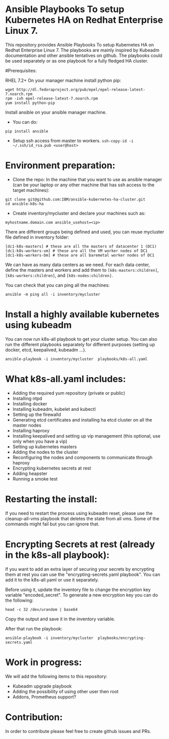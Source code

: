 # Ansible Playbooks To setup Kubernetes HA on Redhat Enterprise Linux 7.  

This repository provides Ansible Playbooks To setup Kubernetes HA on Redhat Enterprise Linux 7. The playbooks are mainly inspired by Kubeadm documentation and other ansible tentatives on github. The playbooks could be used separately or as one playbook for a fully fledged HA cluster. 


#Prerequisites: 

RHEL 7.2+
On your manager machine install python pip:
```
wget http://dl.fedoraproject.org/pub/epel/epel-release-latest-7.noarch.rpm
rpm -ivh epel-release-latest-7.noarch.rpm
yum install python-pip
```


Install ansible on your ansible manager machine.

* You can do: 
```
pip install ansible
```

* Setup ssh access from master to workers.
```ssh-copy-id -i ~/.ssh/id_rsa.pub <user@host>```

# Environment preparation:

* Clone the repo:
 In the machine that you want to use as ansible manager (can be your laptop or any other machine that has ssh access to the target machines):
 ```
 git clone git@github.com:IBM/ansible-kubernetes-ha-cluster.git
 cd ansible-k8s-ha
 ```

* Create inventory/mycluster
and declare your machines such as:
```
myhostname.domain.com ansible_usehost=<ip>
```

There are different groups being defined and used, you can reuse mycluster file defined in inventory folder:
```
[dc1-k8s-masters] # these are all the masters of datacenter 1 (DC1)
[dc1-k8s-workers-vm] # these are all the VM worker nodes of DC1
[dc1-k8s-workers-bm] # these are all baremetal worker nodes of DC1
```
We can have as many data centers as we need. For each data center, define the masters and workers and add them to `[k8s-masters:children]`, `[k8s-workers:children]`, and `[k8s-nodes:children]`. 

You can check that you can ping all the machines:

```
ansible -m ping all -i inventory/mycluster
```
# Install a highly available kubernetes using kubeadm

You can now run k8s-all playbook to get your cluster setup.
You can also run the different playbooks separately for different purposes (setting up docker, etcd, keepalived, kubeadm ...).

```
ansible-playbook -i inventory/mycluster  playbooks/k8s-all.yaml
```

# What k8s-all.yaml includes:

- Adding the required yum repository (private or public)
- Installing ntpd
- Installing docker
- Installing kubeadm, kubelet and kubectl
- Setting up the firewalld
- Generating etcd certificates and installing ha etcd cluster on all the master nodes
- Installing haproxy 
- Installing keepalived and setting up vip management (this optional, use only when you have a vip)
- Setting up kubernetes masters
- Adding the nodes to the cluster
- Reconfiguring the nodes and components to communicate through haproxy
- Encrypting kubernetes secrets at rest
- Adding heapster
- Running a smoke test

# Restarting the install:

If you need to restart the process using kubeadm reset, please use the cleanup-all-vms playbook that deletes the state from all vms. Some of the commands might fail but you can ignore that.

# Encrypting Secrets at rest (already in the k8s-all playbook):

If you want to add an extra layer of securing your secrets by encrypting them at rest you can use the "encrypting-secrets.yaml playbook". You can add it to the k8s-all.yaml or use it separately.

Before using it, update the inventory file to change the encryption key variable "encoded_secret".
To generate a new encryption key you can do the following:

```
head -c 32 /dev/urandom | base64
```
Copy the output and save it in the inventory variable.

After that run the playbook:

```
ansible-playbook -i inventory/mycluster  playbooks/encrypting-secrets.yaml
```

# Work in progress:
We will add the following items to this repository:

- Kubeadm upgrade playbook
- Adding the possibility of using other user then root
- Addons, Prometheus support?

# Contribution:

In order to contribute please feel free to create github issues and PRs.